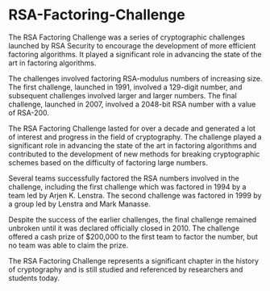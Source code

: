 # RSA-Factoring-Challenge
The RSA Factoring Challenge was a series of cryptographic challenges launched by RSA Security to encourage the development of more efficient factoring algorithms. It played a significant role in advancing the state of the art in factoring algorithms.


The challenges involved factoring RSA-modulus numbers of increasing size. The first challenge, launched in 1991, involved a 129-digit number, and subsequent challenges involved larger and larger numbers. The final challenge, launched in 2007, involved a 2048-bit RSA number with a value of RSA-200.

The RSA Factoring Challenge lasted for over a decade and generated a lot of interest and progress in the field of cryptography. The challenge played a significant role in advancing the state of the art in factoring algorithms and contributed to the development of new methods for breaking cryptographic schemes based on the difficulty of factoring large numbers.

Several teams successfully factored the RSA numbers involved in the challenge, including the first challenge which was factored in 1994 by a team led by Arjen K. Lenstra. The second challenge was factored in 1999 by a group led by Lenstra and Mark Manasse.

Despite the success of the earlier challenges, the final challenge remained unbroken until it was declared officially closed in 2010. The challenge offered a cash prize of $200,000 to the first team to factor the number, but no team was able to claim the prize.

The RSA Factoring Challenge represents a significant chapter in the history of cryptography and is still studied and referenced by researchers and students today.
